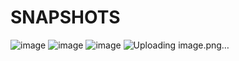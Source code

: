 # SNAPSHOTS

![image](https://github.com/user-attachments/assets/8346d7aa-13e3-4098-93eb-8a2fd81310a5)
![image](https://github.com/user-attachments/assets/e7e739fd-819d-41f3-b292-88b524087c0a)
![image](https://github.com/user-attachments/assets/cc1d5071-3b2e-45fa-b830-acdd09d69c17)
![Uploading image.png…]()
